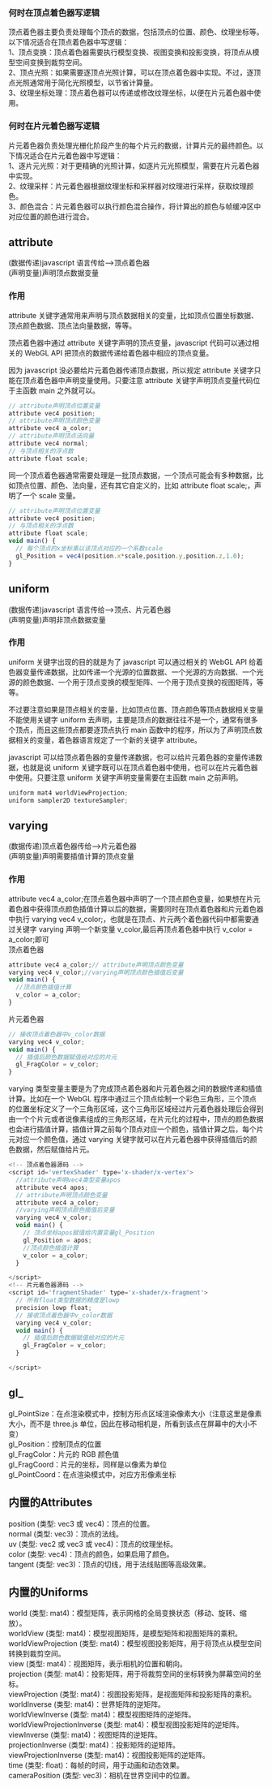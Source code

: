### 何时在顶点着色器写逻辑    
顶点着色器主要负责处理每个顶点的数据，包括顶点的位置、颜色、纹理坐标等。以下情况适合在顶点着色器中写逻辑：     
1、顶点变换：顶点着色器需要执行模型变换、视图变换和投影变换，将顶点从模型空间变换到裁剪空间。   
2、顶点光照：如果需要逐顶点光照计算，可以在顶点着色器中实现。不过，逐顶点光照通常用于简化光照模型，以节省计算量。     
3、纹理坐标处理：顶点着色器可以传递或修改纹理坐标，以便在片元着色器中使用。   
 
### 何时在片元着色器写逻辑   
片元着色器负责处理光栅化阶段产生的每个片元的数据，计算片元的最终颜色。以下情况适合在片元着色器中写逻辑：     
1、逐片元光照：对于更精确的光照计算，如逐片元光照模型，需要在片元着色器中实现。  
2、纹理采样：片元着色器根据纹理坐标和采样器对纹理进行采样，获取纹理颜色。   
3、颜色混合：片元着色器可以执行颜色混合操作，将计算出的颜色与帧缓冲区中对应位置的颜色进行混合。   
   
## attribute 

(数据传递)javascript 语言传给——>顶点着色器  
(声明变量)声明顶点数据变量

### 作用

attribute 关键字通常用来声明与顶点数据相关的变量，比如顶点位置坐标数据、顶点颜色数据、顶点法向量数据，等等。

顶点着色器中通过 attribute 关键字声明的顶点变量，javascript 代码可以通过相关的 WebGL API 把顶点的数据传递给着色器中相应的顶点变量。

因为 javascript 没必要给片元着色器传递顶点数据，所以规定 attribute 关键字只能在顶点着色器中声明变量使用。只要注意 attribute 关键字声明顶点变量代码位于主函数 main 之外就可以。

```javascript
// attribute声明顶点位置变量
attribute vec4 position;
// attribute声明顶点颜色变量
attribute vec4 a_color;
// attribute声明顶点法向量
attribute vec4 normal;
// 与顶点相关的浮点数
attribute float scale;
```

同一个顶点着色器通常需要处理是一批顶点数据，一个顶点可能会有多种数据，比如顶点位置、颜色、法向量，还有其它自定义的，比如 attribute float scale;，声明了一个 scale 变量。

```javascript
// attribute声明顶点位置变量
attribute vec4 position;
// 与顶点相关的浮点数
attribute float scale;
void main() {
  // 每个顶点的x坐标乘以该顶点对应的一个系数scale
  gl_Position = vec4(position.x*scale,position.y,position.z,1.0);
}
```

## uniform

(数据传递)javascript 语言传给——>顶点、片元着色器  
(声明变量)声明非顶点数据变量

### 作用

uniform 关键字出现的目的就是为了 javascript 可以通过相关的 WebGL API 给着色器变量传递数据，比如传递一个光源的位置数据、一个光源的方向数据、一个光源的颜色数据、一个用于顶点变换的模型矩阵、一个用于顶点变换的视图矩阵，等等。

不过要注意如果是顶点相关的变量，比如顶点位置、顶点颜色等顶点数据相关变量不能使用关键字 uniform 去声明，主要是顶点的数据往往不是一个，通常有很多个顶点，而且这些顶点都要逐顶点执行 main 函数中的程序，所以为了声明顶点数据相关的变量，着色器语言规定了一个新的关键字 attribute。

javascript 可以给顶点着色器的变量传递数据，也可以给片元着色器的变量传递数据，也就是说 uniform 关键字既可以在顶点着色器中使用，也可以在片元着色器中使用。只要注意 uniform 关键字声明变量需要在主函数 main 之前声明。

```javascript
uniform mat4 worldViewProjection;
uniform sampler2D textureSampler;
```

## varying

(数据传递)顶点着色器传给——>片元着色器  
(声明变量)声明需要插值计算的顶点变量

### 作用

attribute vec4 a_color;在顶点着色器中声明了一个顶点颜色变量，如果想在片元着色器中获得顶点颜色插值计算以后的数据，需要同时在顶点着色器和片元着色器中执行 varying vec4 v_color;，也就是在顶点、片元两个着色器代码中都需要通过关键字 varying 声明一个新变量 v_color,最后再顶点着色器中执行 v_color = a_color;即可  
顶点着色器

```javascript
attribute vec4 a_color;// attribute声明顶点颜色变量
varying vec4 v_color;//varying声明顶点颜色插值后变量
void main() {
  //顶点颜色插值计算
  v_color = a_color;
}
```

片元着色器

```javascript
// 接收顶点着色器中v_color数据
varying vec4 v_color;
void main() {
  // 插值后颜色数据赋值给对应的片元
  gl_FragColor = v_color;
}
```

varying 类型变量主要是为了完成顶点着色器和片元着色器之间的数据传递和插值计算。比如在一个 WebGL 程序中通过三个顶点绘制一个彩色三角形，三个顶点的位置坐标定义了一个三角形区域，这个三角形区域经过片元着色器处理后会得到由一个个片元或者说像素组成的三角形区域，在片元化的过程中，顶点的颜色数据也会进行插值计算，插值计算之前每个顶点对应一个颜色，插值计算之后，每个片元对应一个颜色值，通过 varying 关键字就可以在片元着色器中获得插值后的颜色数据，然后赋值给片元。

```javascript
<!-- 顶点着色器源码 -->
<script id='vertexShader' type='x-shader/x-vertex'>
  //attribute声明vec4类型变量apos
  attribute vec4 apos;
  // attribute声明顶点颜色变量
  attribute vec4 a_color;
  //varying声明顶点颜色插值后变量
  varying vec4 v_color;
  void main() {
    // 顶点坐标apos赋值给内置变量gl_Position
    gl_Position = apos;
    //顶点颜色插值计算
    v_color = a_color;
  }

</script>
<!-- 片元着色器源码 -->
<script id='fragmentShader' type='x-shader/x-fragment'>
  // 所有float类型数据的精度是lowp
  precision lowp float;
  // 接收顶点着色器中v_color数据
  varying vec4 v_color;
  void main() {
    // 插值后颜色数据赋值给对应的片元
    gl_FragColor = v_color;
  }

</script>
```

## gl\_

gl_PointSize：在点渲染模式中，控制方形点区域渲染像素大小（注意这里是像素大小，而不是 three.js 单位，因此在移动相机是，所看到该点在屏幕中的大小不变）  
gl_Position：控制顶点的位置  
gl_FragColor：片元的 RGB 颜色值  
gl_FragCoord：片元的坐标，同样是以像素为单位  
gl_PointCoord：在点渲染模式中，对应方形像素坐标

## 内置的Attributes
position (类型: vec3 或 vec4)：顶点的位置。     
normal (类型: vec3)：顶点的法线。     
uv (类型: vec2 或 vec3 或 vec4)：顶点的纹理坐标。     
color (类型: vec4)：顶点的颜色，如果启用了颜色。     
tangent (类型: vec3)：顶点的切线，用于法线贴图等高级效果。     

## 内置的Uniforms
world (类型: mat4)：模型矩阵，表示网格的全局变换状态（移动、旋转、缩放）。      
worldView (类型: mat4)：模型视图矩阵，是模型矩阵和视图矩阵的乘积。      
worldViewProjection (类型: mat4)：模型视图投影矩阵，用于将顶点从模型空间转换到裁剪空间。      
view (类型: mat4)：视图矩阵，表示相机的位置和朝向。      
projection (类型: mat4)：投影矩阵，用于将裁剪空间的坐标转换为屏幕空间的坐标。      
viewProjection (类型: mat4)：视图投影矩阵，是视图矩阵和投影矩阵的乘积。      
worldInverse (类型: mat4)：世界矩阵的逆矩阵。      
worldViewInverse (类型: mat4)：模型视图矩阵的逆矩阵。      
worldViewProjectionInverse (类型: mat4)：模型视图投影矩阵的逆矩阵。      
viewInverse (类型: mat4)：视图矩阵的逆矩阵。      
projectionInverse (类型: mat4)：投影矩阵的逆矩阵。      
viewProjectionInverse (类型: mat4)：视图投影矩阵的逆矩阵。      
time (类型: float)：每帧的时间，用于动画和动态效果。      
cameraPosition (类型: vec3)：相机在世界空间中的位置。       